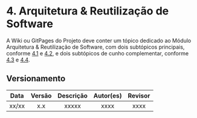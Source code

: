# 4. Arquitetura & Reutilização de Software

A Wiki ou GitPages do Projeto deve conter um tópico dedicado ao Módulo Arquitetura & Reutilização de Software, com dois subtópicos principais, conforme [4.1](/docs/ArquiteturaReutilizacao/4.1.PadroesArquiteturais.md) e [4.2](/docs/ArquiteturaReutilizacao/4.2.ReutilizacaoDeSoftware.md), e dois subtópicos de cunho complementar, conforme [4.3](/docs/ArquiteturaReutilizacao/4.3.IniciativasExtras.md) e [4.4](/docs/ArquiteturaReutilizacao/4.4.ParticipacoesArqReutilizacao.md).



## Versionamento

| Data |Versão| Descrição | Autor(es) | Revisor |
|:----:|:----:|:---------:|:-----:|:-----:|
| xx/xx |  x.x  | xxxxx | xxxx | xxxx |